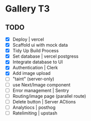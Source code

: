 # Gallery T3

## TODO

- [x] Deploy | vercel
- [x] Scaffold ui with mock data
- [x] Tidy Up Build Process
- [x] Set database | vercel postgress
- [x] Integrate database to UI
- [x] Authentication | Clerk
- [x] Add image upload
- [ ] "taint" (server-only)
- [ ] use Next/Image component
- [ ] Error management | Sentry
- [ ] Routing/image page (parallel route)
- [ ] Delete button | Server ACtions
- [ ] Analytiocs | posthog
- [ ] Ratelimiting | upstash
